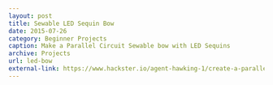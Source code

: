 ```yaml
---
layout: post
title: Sewable LED Sequin Bow
date: 2015-07-26
category: Beginner Projects
caption: Make a Parallel Circuit Sewable bow with LED Sequins
archive: Projects
url: led-bow
external-link: https://www.hackster.io/agent-hawking-1/create-a-parallel-circuit-sewable-accessory-with-led-sequins
---
```

